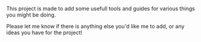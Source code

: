 This project is made to add some usefull tools and guides for various things you might be doing.

Please let me know if there is anything else you'd like me to add, or any ideas you have for the project!

